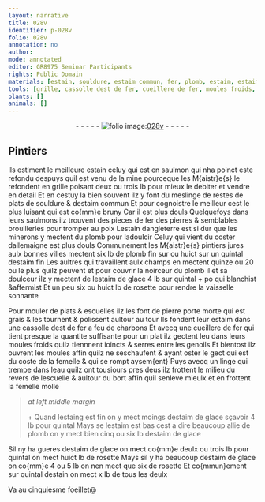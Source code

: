 ```yaml
---
layout: narrative
title: 028v
identifier: p-028v
folio: 028v
annotation: no
author:
mode: annotated
editor: GR8975 Seminar Participants
rights: Public Domain
materials: [estain, souldure, estaim commun, fer, plomb, estaim, estaim de glace, rosette, pierre porte morte, grais, charbons, eau, estaing]
tools: [grille, cassolle dest de fer, cueillere de fer, moules froids, moules, linge]
plants: []
animals: []
---
```


<div class="folio" align="center">- - - - - <a href="http://gallica.bnf.fr/ark:/12148/btv1b10500001g/f62.image" target="_blank"><img src="https://cu-mkp.github.io/2017-workshop-edition/assets/photo-icon.png" alt="folio image: " style="display:inline-block; margin-bottom:-3px;"/>028v</a> - - - - - </div>    

## <span class="pro">Pintiers</span>

 
Ils estiment le meilleure <span class="m">estain</span> celuy qui est en saulmon qui nha poinct este refondu despuys quil est venu de la <span class="env">mine</span> pourceque les M{aistr}e{s} le refondent en <span class="tl">grille</span> poisant deux ou trois <span class="ms">lb</span> pour mieux le debiter et vendre en detail Et en cestuy la bien souvent ilz y font du meslinge de restes de plats de <span class="m">souldure</span> & d<span class="m">estaim commun</span> Et pour cognoistre le meilleur cest le plus luisant qui est co{mm}e bruny Car il est plus douls Quelquefoys dans leurs saulmons ilz trouvent des pieces de <span class="m">fer</span> des pierres & semblables brouilleries pour tromper au poix L<span class="m">estain</span> d<span class="pl">angleterre</span> est si dur que les <span class="pro">minerons</span> y mectent du <span class="m">plomb</span> pour ladoulcir Celuy qui vient du coster d<span class="pl">allemaigne</span> est plus douls Communement les <span class="pro">M{aistr}e{s} pintiers</span> jures aulx <span class="env">bonnes villes</span> mectent six <span class="ms">lb</span> de <span class="m">plomb</span> fin sur ou huict sur un <span class="ms">quintal</span> d<span class="m">estaim</span> fin Les <span class="pro">aultres qui travaillent aulx <span class="env">champs</span></span> en mectent quinze ou 20 ou le plus quilz peuvent et pour couvrir la noirceur du <span class="m">plomb</span> il et sa doulceur ilz y mectent de l<span class="m">estaim de glace</span> 4 <span class="ms">lb</span> sur <span class="ms">quintal</span> \+ po qui blanchist &affermist Et un peu six ou huict <span class="ms">lb</span> de <span class="m">rosette</span> pour rendre la vaisselle <span class="sn">sonnante</span>
 
 Pour mouler de plats & escuelles ilz les font de <span class="m">pierre porte morte</span> qui est <span class="m">grais</span> & les tournent & polissent aultour au tour Ils fondent leur <span class="m">estaim</span> dans une <span class="tl">cassolle dest de <span class="m">fer</span></span> a feu de <span class="m">charbons</span> Et avecq une <span class="tl">cueillere de <span class="m">fer</span></span> qui tient presque la quantite suffisante pour un plat ilz gectent leu dans leurs <span class="tl">moules froids</span> quilz tiennnent ioincts & serres entre les <span class="bp">genoils</span> Et bientost ilz ouvrent les <span class="tl">moules</span> affin quilz ne seschaufent & ayant oster le gect qui est du coste de la femelle & qui se rompt aysem{ent} Puys avecq un <span class="tl">linge</span> qui trempe dans l<span class="m">eau</span> quilz ont tousiours pres deus ilz frottent le milieu du revers de lescuelle & aultour du bort affin quil senleve mieulx et en frottent la femelle molle
 
> *at left middle margin*
> 
>   \+ Quand l<span class="m">estaing</span> est fin on y mect moings d<span class="m">estaim de glace</span> sçavoir 4 <span class="ms">lb</span> pour <span class="ms">quintal</span> Mays se l<span class="m">estaim</span> est bas cest a dire beaucoup allie de <span class="m">plomb</span> on y mect bien cinq ou six <span class="ms">lb</span> d<span class="m">estaim de glace</span>
 
 Sil ny ha gueres d<span class="m">estaim de glace</span> on mect co{mm}e deulx ou trois <span class="ms">lb</span> pour <span class="ms">quintal</span> on mect huict <span class="ms">lb</span> de <span class="m">rosette</span> Mays sil y ha beaucoup d<span class="m">estaim de glace</span> on co{mm}e 4 ou 5 <span class="ms">lb</span> on nen mect que six de <span class="m">rosette</span> Et co{mmun}ement sur <span class="ms">quintal</span> d<span class="m">estain</span> on mect x <span class="ms">lb</span> de tous les deulx
    
Va au cinquiesme foeillet@
 